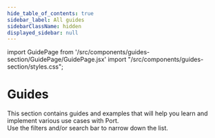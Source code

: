 ```yaml
---
hide_table_of_contents: true
sidebar_label: All guides
sidebarClassName: hidden
displayed_sidebar: null
---
```


import GuidePage from '/src/components/guides-section/GuidePage/GuidePage.jsx'
import "/src/components/guides-section/styles.css";

# Guides

This section contains guides and examples that will help you learn and implement various use cases with Port.  
Use the filters and/or search bar to narrow down the list.

<GuidePage />

